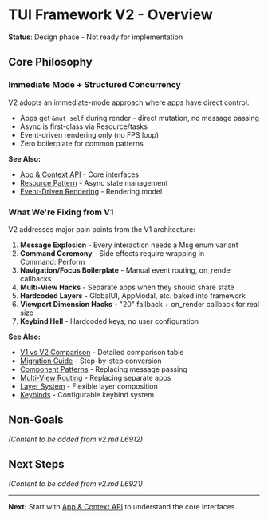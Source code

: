 # TUI Framework V2 - Overview

**Status**: Design phase - Not ready for implementation

## Core Philosophy

### Immediate Mode + Structured Concurrency

V2 adopts an immediate-mode approach where apps have direct control:

- Apps get `&mut self` during render - direct mutation, no message passing
- Async is first-class via Resource/tasks
- Event-driven rendering only (no FPS loop)
- Zero boilerplate for common patterns

**See Also:**
- [App & Context API](01-fundamentals/app-and-context.md) - Core interfaces
- [Resource Pattern](03-state-management/resource-pattern.md) - Async state management
- [Event-Driven Rendering](01-fundamentals/event-loop.md) - Rendering model

### What We're Fixing from V1

V2 addresses major pain points from the V1 architecture:

1. **Message Explosion** - Every interaction needs a Msg enum variant
2. **Command Ceremony** - Side effects require wrapping in Command::Perform
3. **Navigation/Focus Boilerplate** - Manual event routing, on_render callbacks
4. **Multi-View Hacks** - Separate apps when they should share state
5. **Hardcoded Layers** - GlobalUI, AppModal, etc. baked into framework
6. **Viewport Dimension Hacks** - "20" fallback + on_render callback for real size
7. **Keybind Hell** - Hardcoded keys, no user configuration

**See Also:**
- [V1 vs V2 Comparison](08-reference/v1-vs-v2-comparison.md) - Detailed comparison table
- [Migration Guide](08-reference/migration-guide.md) - Step-by-step conversion
- [Component Patterns](04-user-interaction/component-patterns.md) - Replacing message passing
- [Multi-View Routing](03-state-management/routing.md) - Replacing separate apps
- [Layer System](02-building-ui/layers.md) - Flexible layer composition
- [Keybinds](04-user-interaction/keybinds.md) - Configurable keybind system

## Non-Goals

*(Content to be added from v2.md L6912)*

## Next Steps

*(Content to be added from v2.md L6921)*

---

**Next:** Start with [App & Context API](01-fundamentals/app-and-context.md) to understand the core interfaces.
